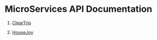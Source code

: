 # MicroServices API Documentation

1. [ClearTrip](https://github.com/appsflyio/micro-module-documentations/blob/master/cleartrip.md)

2. [HouseJoy](https://github.com/appsflyio/micro-module-documentations/blob/master/housejoy.md)
